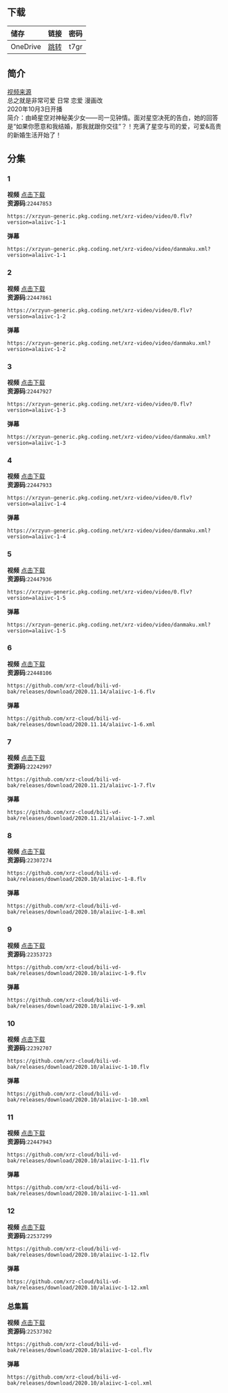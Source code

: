 ## 下载

储存 | 链接 | 密码
:----------- | :-----------: | -----------:
 OneDrive | [跳转](https://xrzcloud-my.sharepoint.com/:f:/g/personal/xrz_xrzyun_ml/Es2i8rNUIKlMpNKTT3OmMHgB-a65DrNZdfrQTd9Uu4mz8w?e=rMMyF2) | t7gr

## 简介
[视频来源](https://www.bilibili.com/bangumi/media/md28229676/)  
总之就是非常可爱 日常 恋爱 漫画改  
2020年10月3日开播  
简介：由崎星空对神秘美少女——司一见钟情。面对星空决死的告白，她的回答是“如果你愿意和我结婚，那我就跟你交往”？！充满了星空与司的爱，可爱&高贵的新婚生活开始了！  
## 分集
### 1
**视频**   [点击下载](https://xrzyun-generic.pkg.coding.net/xrz-video/video/0.flv?version=alaiivc-1-1)  
**资源码**:`22447853`
```
https://xrzyun-generic.pkg.coding.net/xrz-video/video/0.flv?version=alaiivc-1-1
```
**弹幕**
```
https://xrzyun-generic.pkg.coding.net/xrz-video/video/danmaku.xml?version=alaiivc-1-1
```
### 2
**视频**   [点击下载](https://xrzyun-generic.pkg.coding.net/xrz-video/video/0.flv?version=alaiivc-1-2)  
**资源码**:`22447861`
```
https://xrzyun-generic.pkg.coding.net/xrz-video/video/0.flv?version=alaiivc-1-2
```
**弹幕**
```
https://xrzyun-generic.pkg.coding.net/xrz-video/video/danmaku.xml?version=alaiivc-1-2
```
### 3
**视频**   [点击下载](https://xrzyun-generic.pkg.coding.net/xrz-video/video/0.flv?version=alaiivc-1-3)  
**资源码**:`22447927`
```
https://xrzyun-generic.pkg.coding.net/xrz-video/video/0.flv?version=alaiivc-1-3
```
**弹幕**
```
https://xrzyun-generic.pkg.coding.net/xrz-video/video/danmaku.xml?version=alaiivc-1-3
```
### 4
**视频**   [点击下载](https://xrzyun-generic.pkg.coding.net/xrz-video/video/0.flv?version=alaiivc-1-4)  
**资源码**:`22447933`
```
https://xrzyun-generic.pkg.coding.net/xrz-video/video/0.flv?version=alaiivc-1-4
```
**弹幕**
```
https://xrzyun-generic.pkg.coding.net/xrz-video/video/danmaku.xml?version=alaiivc-1-4
```
### 5
**视频**   [点击下载](https://xrzyun-generic.pkg.coding.net/xrz-video/video/0.flv?version=alaiivc-1-5)  
**资源码**:`22447936`
```
https://xrzyun-generic.pkg.coding.net/xrz-video/video/0.flv?version=alaiivc-1-5
```
**弹幕**
```
https://xrzyun-generic.pkg.coding.net/xrz-video/video/danmaku.xml?version=alaiivc-1-5
```
### 6
**视频**   [点击下载](https://github.com/xrz-cloud/bili-vd-bak/releases/download/2020.11.14/alaiivc-1-6.flv)  
**资源码**:`22448106`
```
https://github.com/xrz-cloud/bili-vd-bak/releases/download/2020.11.14/alaiivc-1-6.flv
```
**弹幕**
```
https://github.com/xrz-cloud/bili-vd-bak/releases/download/2020.11.14/alaiivc-1-6.xml
```
### 7
**视频**   [点击下载](https://github.com/xrz-cloud/bili-vd-bak/releases/download/2020.11.21/alaiivc-1-7.flv)  
**资源码**:`22242997`
```
https://github.com/xrz-cloud/bili-vd-bak/releases/download/2020.11.21/alaiivc-1-7.flv
```
**弹幕**
```
https://github.com/xrz-cloud/bili-vd-bak/releases/download/2020.11.21/alaiivc-1-7.xml
```
### 8
**视频**   [点击下载](https://github.com/xrz-cloud/bili-vd-bak/releases/download/2020.10/alaiivc-1-8.flv)  
**资源码**:`22307274`
```
https://github.com/xrz-cloud/bili-vd-bak/releases/download/2020.10/alaiivc-1-8.flv
```
**弹幕**
```
https://github.com/xrz-cloud/bili-vd-bak/releases/download/2020.10/alaiivc-1-8.xml
```
### 9
**视频**   [点击下载](https://github.com/xrz-cloud/bili-vd-bak/releases/download/2020.10/alaiivc-1-9.flv)  
**资源码**:`22353723`
```
https://github.com/xrz-cloud/bili-vd-bak/releases/download/2020.10/alaiivc-1-9.flv
```
**弹幕**
```
https://github.com/xrz-cloud/bili-vd-bak/releases/download/2020.10/alaiivc-1-9.xml
```
### 10
**视频**   [点击下载](https://github.com/xrz-cloud/bili-vd-bak/releases/download/2020.10/alaiivc-1-10.flv)  
**资源码**:`22392707`
```
https://github.com/xrz-cloud/bili-vd-bak/releases/download/2020.10/alaiivc-1-10.flv
```
**弹幕**
```
https://github.com/xrz-cloud/bili-vd-bak/releases/download/2020.10/alaiivc-1-10.xml
```
### 11
**视频**   [点击下载](https://github.com/xrz-cloud/bili-vd-bak/releases/download/2020.10/alaiivc-1-11.flv)  
**资源码**:`22447943`
```
https://github.com/xrz-cloud/bili-vd-bak/releases/download/2020.10/alaiivc-1-11.flv
```
**弹幕**
```
https://github.com/xrz-cloud/bili-vd-bak/releases/download/2020.10/alaiivc-1-11.xml
```
### 12
**视频**   [点击下载](https://github.com/xrz-cloud/bili-vd-bak/releases/download/2020.10/alaiivc-1-12.flv)  
**资源码**:`22537299`
```
https://github.com/xrz-cloud/bili-vd-bak/releases/download/2020.10/alaiivc-1-12.flv
```
**弹幕**
```
https://github.com/xrz-cloud/bili-vd-bak/releases/download/2020.10/alaiivc-1-12.xml
```
### 总集篇
**视频**   [点击下载](https://github.com/xrz-cloud/bili-vd-bak/releases/download/2020.10/alaiivc-1-col.flv)  
**资源码**:`22537302`
```
https://github.com/xrz-cloud/bili-vd-bak/releases/download/2020.10/alaiivc-1-col.flv
```
**弹幕**
```
https://github.com/xrz-cloud/bili-vd-bak/releases/download/2020.10/alaiivc-1-col.xml
```
